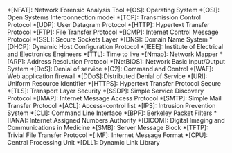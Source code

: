 *[NFAT]: Network Forensic Analysis Tool
*[OS]: Operating System
*[OSI]: Open Systems Interconnection model
*[TCP]: Transmission Control Protocol
*[UDP]: User Datagram Protocol
*[HTTP]: Hypertext Transfer Protocol
*[FTP]: File Transfer Protocol
*[ICMP]: Internet Control Message Protocol
*[SSL]: Secure Sockets Layer
*[DNS]: Domain Name System
*[DHCP]: Dynamic Host Configuration Protocol
*[IEEE]: Institute of Electrical and Electronics Engineers
*[TTL]: Time to live
*[Nmap]: Network Mapper
*[ARP]: Address Resolution Protocol
*[NetBIOS]: Network Basic Input/Output System
*[DoS]: Denial of service
*[C2]: Command and Control
*[WAF]: Web application firewall
*[DDoS]:Distributed Denial of Service
*[URI]: Uniform Resource Identifier
*[HTTPS]: Hypertext Transfer Protocol Secure
*[TLS]: Transport Layer Security
*[SSDP]: Simple Service Discovery Protocol
*[IMAP]: Internet Message Access Protocol
*[SMTP]: Simple Mail Transfer Protocol
*[ACL]: Access-control list
*[IPS]: Intrusion Prevention System
*[CLI]: Command Line Interface
*[BPF]: Berkeley Packet Filters
*[IANA]: Internet Assigned Numbers Authority
*[DICOM]: Digital Imaging and Communications in Medicine
*[SMB]: Server Message Block
*[TFTP]: Trivial File Transfer Protocol
*[IMF]: Internet Message Format
*[CPU]: Central Processing Unit
*[DLL]: Dynamic Link Library